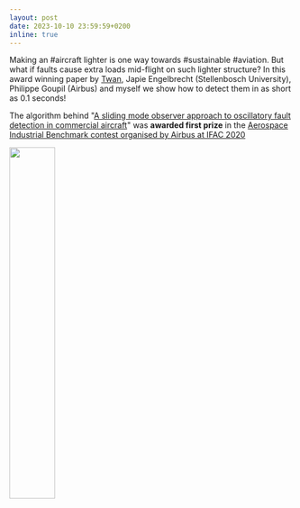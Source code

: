 ```yaml
---
layout: post
date: 2023-10-10 23:59:59+0200
inline: true
---
```



<!-- ![DISC_banner](/assets/img/news/poster_02_banner_short.jpg){:class="img-responsive"} -->

Making an #aircraft lighter is one way towards #sustainable #aviation. But what if faults cause extra loads mid-flight on such lighter structure? In this award winning paper by [Twan](_projects/people/former/5_Twan_Keijzer.md), Japie Engelbrecht (Stellenbosch University), Philippe Goupil (Airbus) and myself we show how to detect them in as short as 0.1 seconds!





The algorithm behind "[A sliding mode observer approach to oscillatory fault detection in commercial aircraft](https://doi.org/10.1016/j.conengprac.2023.105719)" was **awarded first prize** in the [Aerospace Industrial Benchmark contest organised by Airbus at IFAC 2020](https://research.tudelft.nl/en/prizes/first-prize-at-the-aerospace-industrial-benchmark-on-fault-detect)


<div>
    <img class="img-fluid rounded" width="40%" src="{{ 'assets/img/posts/2021-10-01-fault_diagnosis_intro/airbus.jpg' | relative_url }}" alt="" title="aircraft"/>
</div>